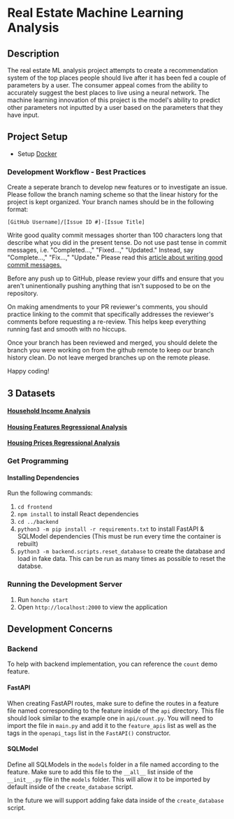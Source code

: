 # Real Estate Machine Learning Analysis

## Description
The real estate ML analysis project attempts to create a recommendation system of the top places people should live after it has been fed a couple of parameters by a user. The consumer appeal comes from the ability to accurately suggest the best places to live using a neural network. The machine learning innovation of this project is the model's ability to predict other parameters not inputted by a user based on the parameters that they have input.

## Project Setup

- Setup [Docker](docs/docker-setup.md)

### Development Workflow - Best Practices
Create a seperate branch to develop new features or to investigate an issue. Please follow the branch naming scheme so that the linear history for the project is kept organized. Your branch names should be in the following format:

```
[GitHub Username]/[Issue ID #]-[Issue Title]
```

Write good quality commit messages shorter than 100 characters long that describe what you did in the present tense. Do not use past tense in commit messages, i.e. "Completed...," "Fixed...," "Updated." Instead, say "Complete...," "Fix...," "Update." Please read this [article about writing good commit messages.]((https://cbea.ms/git-commit/))

Before any push up to GitHub, please review your diffs and ensure that you aren't uninentionally pushing anything that isn't supposed to be on the repository.

On making amendments to your PR reviewer's comments, you should practice linking to the commit that specifically addresses the reviewer's comments before requesting a re-review. This helps keep everything running fast and smooth with no hiccups.

Once your branch has been reviewed and merged, you should delete the branch you were working on from the github remote to keep our branch history clean. Do not leave merged branches up on the remote please.

Happy coding!

## 3 Datasets

#### [Household Income Analysis](https://www.kaggle.com/datasets/stealthtechnologies/regression-dataset-for-household-income-analysis)

#### [Housing Features Regressional Analysis](https://www.kaggle.com/datasets/denkuznetz/housing-prices-regression)

#### [Housing Prices Regressional Analysis](https://www.kaggle.com/datasets/yasserh/housing-prices-dataset)

### Get Programming

#### Installing Dependencies
Run the following commands:

1. `cd frontend`
2. `npm install` to install React dependencies
3. `cd ../backend`
4. `python3 -m pip install -r requirements.txt` to install FastAPI & SQLModel dependencies (This must be run every time the container is rebuilt)
5. `python3 -m backend.scripts.reset_database` to create the database and load in fake data. This can be run as many times as possible to reset the databse.

### Running the Development Server

1. Run `honcho start`
2. Open `http://localhost:2000` to view the application

## Development Concerns

### Backend

To help with backend implementation, you can reference the `count` demo feature. 

#### FastAPI

When creating FastAPI routes, make sure to define the routes in a feature file named corresponding to the feature inside of the `api` directory.
This file should look similar to the example one in `api/count.py`. You will need to import the file in `main.py` and
add it to the `feature_apis` list as well as the tags in the `openapi_tags` list in the `FastAPI()` constructor.

#### SQLModel

Define all SQLModels in the `models` folder in a file named according to the feature. Make sure to add this file to the `__all__` list inside
of the `__init__.py` file in the `models` folder. This will allow it to be imported by default inside of the `create_database` script.

In the future we will support adding fake data inside of the `create_database` script.
